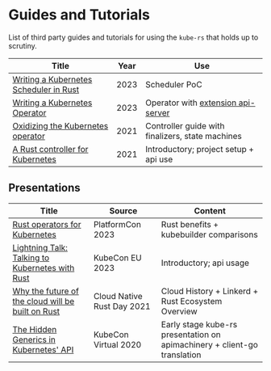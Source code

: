# Guides and Tutorials

List of third party guides and tutorials for using the `kube-rs` that holds up to scrutiny.

| Title | Year | Use |
| ----- | ---- | --- |
| [Writing a Kubernetes Scheduler in Rust](https://blog.appliedcomputing.io/p/writing-a-kubernetes-scheduler-in) | 2023 | Scheduler PoC |
| [Writing a Kubernetes Operator](https://metalbear.co/blog/writing-a-kubernetes-operator) | 2023 | Operator with [extension api-server](https://kubernetes.io/docs/tasks/extend-kubernetes/setup-extension-api-server/) |
| [Oxidizing the Kubernetes operator](https://www.pavel.cool/rust/rust-kubernetes-operators/) | 2021 | Controller guide with finalizers, state machines
| [A Rust controller for Kubernetes](https://blog.frankel.ch/start-rust/6/) | 2021 | Introductory; project setup + api use |

## Presentations

| Title | Source | Content |
| ----- | ------ | ------- |
| [Rust operators for Kubernetes](https://www.youtube.com/watch?v=65pyIeLtd5Y) | PlatformCon 2023 | Rust benefits + kubebuilder comparisons |
| [Lightning Talk: Talking to Kubernetes with Rust](https://www.youtube.com/watch?v=Kp6GQjZixPE) | KubeCon EU 2023 | Introductory; api usage |
| [Why the future of the cloud will be built on Rust](https://www.youtube.com/watch?v=BWL4889RKhU) | Cloud Native Rust Day 2021 | Cloud History + Linkerd + Rust Ecosystem Overview |
| [The Hidden Generics in Kubernetes' API](https://www.youtube.com/watch?v=JmwnRcc2m2A) | KubeCon Virtual 2020 | Early stage kube-rs presentation on apimachinery + client-go translation |
